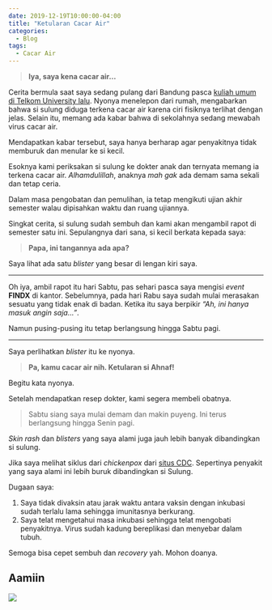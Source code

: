 ```yaml
---
date: 2019-12-19T10:00:00-04:00
title: "Ketularan Cacar Air"
categories:
  - Blog
tags:
  - Cacar Air
---
```


> **Iya, saya kena cacar air…**

Cerita bermula saat saya sedang pulang dari Bandung pasca [kuliah umum
di Telkom University
lalu](https://ikanx101.github.io/blog/kuliah-umum-tel-u/). Nyonya
menelepon dari rumah, mengabarkan bahwa si sulung diduga terkena cacar
air karena ciri fisiknya terlihat dengan jelas. Selain itu, memang ada
kabar bahwa di sekolahnya sedang mewabah virus cacar air.

Mendapatkan kabar tersebut, saya hanya berharap agar penyakitnya tidak
memburuk dan menular ke si kecil.

Esoknya kami periksakan si sulung ke dokter anak dan ternyata memang ia
terkena cacar air. *Alhamdulillah*, anaknya *mah gak* ada demam sama
sekali dan tetap ceria.

Dalam masa pengobatan dan pemulihan, ia tetap mengikuti ujian akhir
semester walau dipisahkan waktu dan ruang ujiannya.

Singkat cerita, si sulung sudah sembuh dan kami akan mengambil rapot di
semester satu ini. Sepulangnya dari sana, si kecil berkata kepada saya:

> **Papa, ini tangannya ada apa?**

Saya lihat ada satu *blister* yang besar di lengan kiri saya.

-----

Oh iya, ambil rapot itu hari Sabtu, pas sehari pasca saya mengisi
*event* **FINDX** di kantor. Sebelumnya, pada hari Rabu saya sudah mulai
merasakan sesuatu yang tidak enak di badan. Ketika itu saya berpikir
*“Ah, ini hanya masuk angin saja…”*.

Namun pusing-pusing itu tetap berlangsung hingga Sabtu pagi.

-----

Saya perlihatkan *blister* itu ke nyonya.

> **Pa, kamu cacar air nih. Ketularan si Ahnaf\!**

Begitu kata nyonya.

Setelah mendapatkan resep dokter, kami segera membeli obatnya.

> Sabtu siang saya mulai demam dan makin puyeng. Ini terus berlangsung
> hingga Senin pagi.

*Skin rash* dan *blisters* yang saya alami juga jauh lebih banyak
dibandingkan si sulung.

Jika saya melihat siklus dari *chickenpox* dari [situs
CDC](https://www.cdc.gov/chickenpox/hcp/index.html). Sepertinya penyakit
yang saya alami ini lebih buruk dibandingkan si Sulung.

Dugaan saya:

1.  Saya tidak divaksin atau jarak waktu antara vaksin dengan inkubasi
    sudah terlalu lama sehingga imunitasnya berkurang.
2.  Saya telat mengetahui masa inkubasi sehingga telat mengobati
    penyakitnya. Virus sudah kadung bereplikasi dan menyebar dalam
    tubuh.

Semoga bisa cepet sembuh dan *recovery* yah. Mohon doanya.

## Aamiin

![](2019-12-18-cacar-air_files/figure-gfm/unnamed-chunk-1-1.png)<!-- -->
